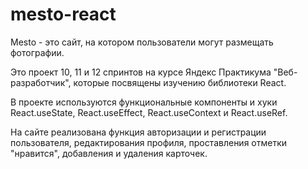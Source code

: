 # mesto-react

Mesto - это сайт, на котором пользователи могут размещать фотографии.

Это проект 10, 11 и 12 спринтов на курсе Яндекс Практикума "Веб-разработчик", которые посвящены изучению библиотеки React.

В проекте используются функциональные компоненты и хуки React.useState, React.useEffect, React.useContext и React.useRef.

На сайте реализована функция авторизации и регистрации пользователя, редактирования профиля, проставления отметки "нравится", добавления и удаления карточек.